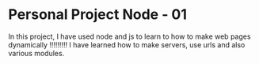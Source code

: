 # Personal Project Node - 01
In this project, I have used node and js to learn to how to make web pages dynamically !!!!!!!!!
I have learned how to make servers, use urls and also various modules.
